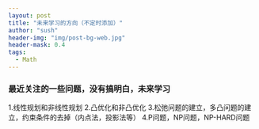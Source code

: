 ```yaml
---
layout: post
title: "未来学习的方向（不定时添加）"
author: "sush"
header-img: "img/post-bg-web.jpg"
header-mask: 0.4
tags:
  - Math
---
```

### **最近关注的一些问题，没有搞明白，未来学习**
1.线性规划和非线性规划
2.凸优化和非凸优化
3.松弛问题的建立，多凸问题的建立，约束条件的去掉（内点法，投影法等）
4.P问题，NP问题，NP-HARD问题


